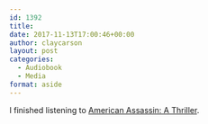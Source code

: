 ```yaml
---
id: 1392
title: 
date: 2017-11-13T17:00:46+00:00
author: claycarson
layout: post
categories: 
  - Audiobook
  - Media
format: aside
---
```

I finished listening to [American Assassin: A Thriller](https://www.amazon.com/dp/B003UV8T9A/ref=dp-kindle-redirect?_encoding=UTF8&btkr=1).<!--more-->